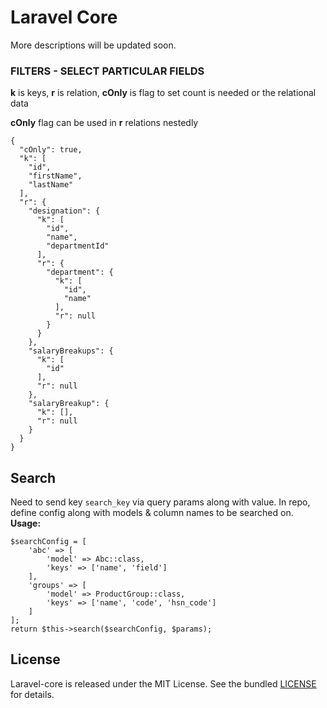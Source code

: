 # Laravel Core
More descriptions will be updated soon.

### FILTERS - SELECT PARTICULAR FIELDS
**k** is keys, **r** is relation, **cOnly** is flag to set count is needed or the relational data

**cOnly** flag can be used in **r** relations nestedly

    {
      "cOnly": true,
      "k": [
        "id",
        "firstName",
        "lastName"
      ],
      "r": {
        "designation": {
          "k": [
            "id",
            "name",
            "departmentId"
          ],
          "r": {
            "department": {
              "k": [
                "id",
                "name"
              ],
              "r": null
            }
          }
        },
        "salaryBreakups": {
          "k": [
            "id"
          ],
          "r": null
        },
        "salaryBreakup": {
          "k": [],
          "r": null
        }
      }
    }

## Search
Need to send key `search_key` via query params along with value.
In repo, define config along with models & column names to be searched on.
**Usage:**

    $searchConfig = [  
        'abc' => [  
            'model' => Abc::class,  
            'keys' => ['name', 'field']  
        ],
        'groups' => [  
            'model' => ProductGroup::class,  
            'keys' => ['name', 'code', 'hsn_code']  
        ]
    ];  
    return $this->search($searchConfig, $params);

## License
Laravel-core is released under the MIT License. See the bundled [LICENSE](LICENSE) for details.
